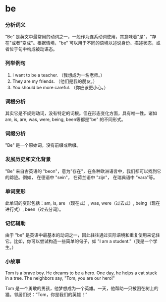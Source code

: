 # be

### 分析词义

  

"Be" 是英文中最常用的动词之一，一般作为连系动词使用，其意味着"是"，"存在"或者"变成"。根据情境，"be" 可以用于不同的语境以述说身份、描述状态，或者位于句中构成被动语态。

  

### 列举例句

  

1.  I want to be a teacher. （我想成为一名老师。）
2.  They are my friends. （他们是我的朋友。）
3.  You should be more careful. （你应该更小心。）

  

### 词根分析

  

其实它是不规则动词，没有特定的词根。但在形态变化方面，具有唯一性。诸如am, is, are, was, were, being, been等都是"be" 的不同形式。

  

### 词缀分析

  

"Be" 是一个原始词，没有前缀或后缀。

  

### 发展历史和文化背景

  

"Be" 来自古英语的 "beon"，意为"存在"，在各种欧洲语言中，我们都可以找到它的踪迹。例如， 在德语中 "sein"， 在荷兰语中 "zijn"， 在瑞典语中 "vara"等。

  

### 单词变形

  

此单词的变形包括：am, is, are （现在式）, was, were（过去式）, being（现在进行式）, been（过去分词）。

  

### 记忆辅助

  

由于 "be" 是英语中最基本的动词之一，因此往往通过实际语境和重复使用来记住它。比如，你可以尝试构造一些简单的句子，如 "I am a student."（我是一个学生。）

  

### 小故事

  

Tom is a brave boy. He dreams to be a hero. One day, he helps a cat stuck in a tree. The neighbors say, "Tom, you are our hero!"

  

Tom 是一个勇敢的男孩，他梦想成为一个英雄。一天，他帮助一只被困在树上的猫。邻居们说：“Tom，你是我们的英雄！”
